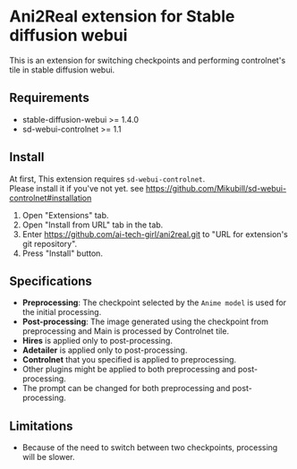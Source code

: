 # Ani2Real extension for Stable diffusion webui

This is an extension for switching checkpoints and performing controlnet's tile in stable diffusion webui.

## Requirements

- stable-diffusion-webui >= 1.4.0
- sd-webui-controlnet >= 1.1

## Install

At first, This extension requires `sd-webui-controlnet`.  
Please install it if you've not yet. see https://github.com/Mikubill/sd-webui-controlnet#installation

1. Open "Extensions" tab.
2. Open "Install from URL" tab in the tab.
3. Enter https://github.com/ai-tech-girl/ani2real.git to "URL for extension's git repository".
4. Press "Install" button.

## Specifications

- **Preprocessing**: The checkpoint selected by the `Anime model` is used for the initial processing.
- **Post-processing**: The image generated using the checkpoint from preprocessing and Main is processed by Controlnet tile.
- **Hires** is applied only to post-processing.
- **Adetailer** is applied only to post-processing.
- **Controlnet** that you specified is applied to preprocessing.
- Other plugins might be applied to both preprocessing and post-processing.
- The prompt can be changed for both preprocessing and post-processing.

## Limitations

- Because of the need to switch between two checkpoints, processing will be slower.
